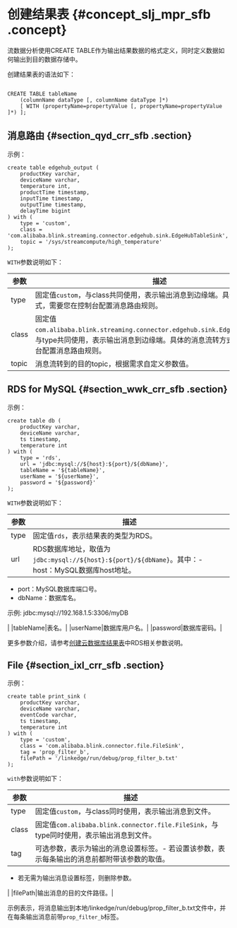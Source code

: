 # 创建结果表 {#concept_slj_mpr_sfb .concept}

流数据分析使用CREATE TABLE作为输出结果数据的格式定义，同时定义数据如何输出到目的数据存储中。

创建结果表的语法如下：

```

CREATE TABLE tableName
    (columnName dataType [, columnName dataType ]*)
    [ WITH (propertyName=propertyValue [, propertyName=propertyValue ]*) ];
```

## 消息路由 {#section_qyd_crr_sfb .section}

示例：

```
create table edgehub_output (
    productKey varchar,
    deviceName varchar,
    temperature int,
    productTime timestamp,
    inputTime timestamp,
    outputTime timestamp,
    delayTime bigint
) with (
    type = 'custom',
    class = 'com.alibaba.blink.streaming.connector.edgehub.sink.EdgeHubTableSink',
    topic = '/sys/streamcompute/high_temperature'
);
```

`WITH`参数说明如下：

|参数|描述|
|--|--|
|type|固定值`custom`，与class共同使用，表示输出消息到边缘端。具体的消息流转方式，需要您在控制台配置消息路由规则。|
|class|固定值`com.alibaba.blink.streaming.connector.edgehub.sink.EdgeHubTableSink`，与type共同使用，表示输出消息到边缘端。具体的消息流转方式，需要您在控制台配置消息路由规则。|
|topic|消息流转到的目的topic，根据需求自定义参数值。|

## RDS for MySQL {#section_wwk_crr_sfb .section}

示例：

```
create table db (
    productKey varchar,
    deviceName varchar,
    ts timestamp,
    temperature int
) with (
    type = 'rds',
    url = 'jdbc:mysql://${host}:${port}/${dbName}',
    tableName = '${tableName}',
    userName = '${userName}',
    password = '${password}'
);
```

`WITH`参数说明如下：

|参数|描述|
|--|--|
|type|固定值`rds`，表示结果表的类型为RDS。|
|url|RDS数据库地址，取值为`jdbc:mysql://${host}:${port}/${dbName}`。其中：-   host：MySQL数据库host地址。
-   port：MySQL数据库端口号。
-   dbName：数据库名。

示例: jdbc:mysql://192.168.1.5:3306/myDB

|
|tableName|表名。|
|userName|数据库用户名。|
|password|数据库密码。|

更多参数介绍，请参考[创建云数据库结果表](https://help.aliyun.com/knowledge_detail/62525.html)中RDS相关参数说明。

## File {#section_ixl_crr_sfb .section}

示例：

```
create table print_sink (
    productKey varchar,
    deviceName varchar,
    eventCode varchar,
    ts timestamp,
    temperature int
) with (
    type = 'custom',
    class = 'com.alibaba.blink.connector.file.FileSink',
    tag = 'prop_filter_b',
    filePath = '/linkedge/run/debug/prop_filter_b.txt'
);
```

`with`参数说明如下：

|参数|描述|
|--|--|
|type|固定值`custom`，与class同时使用，表示输出消息到文件。|
|class|固定值`com.alibaba.blink.connector.file.FileSink`，与type同时使用，表示输出消息到文件。|
|tag|可选参数，表示为输出的消息设置标签。-   若设置该参数，表示每条输出的消息前都附带该参数的取值。
-   若无需为输出消息设置标签，则删除参数。

|
|filePath|输出消息的目的文件路径。|

示例表示，将消息输出到本地/linkedge/run/debug/prop\_filter\_b.txt文件中，并在每条输出消息前带`prop_filter_b`标签。


